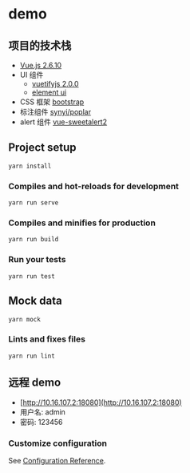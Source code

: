 # demo

## 项目的技术栈
- [Vue.js 2.6.10](https://cn.vuejs.org/v2/guide/installation.html)
- UI 组件
  - [vuetifyjs 2.0.0](https://vuetifyjs.com/zh-Hans)
  - [element ui](https://element.eleme.cn/#/zh-CN/component/installation)
- CSS 框架 [bootstrap](https://getbootstrap.com/docs/4.0/getting-started/introduction/)
- 标注组件 [synyi/poplar](https://github.com/synyi/poplar/blob/master/doc/zh.md)
- alert 组件 [vue-sweetalert2](https://github.com/avil13/vue-sweetalert2)

## Project setup
```
yarn install
```

### Compiles and hot-reloads for development
```
yarn run serve
```

### Compiles and minifies for production
```
yarn run build
```

### Run your tests
```
yarn run test
```

## Mock data
```shell
yarn mock
```

### Lints and fixes files
```
yarn run lint
```


## 远程 demo
- [http://10.16.107.2:18080](http://10.16.107.2:18080)
- 用户名: admin
- 密码: 123456

### Customize configuration
See [Configuration Reference](https://cli.vuejs.org/config/).
